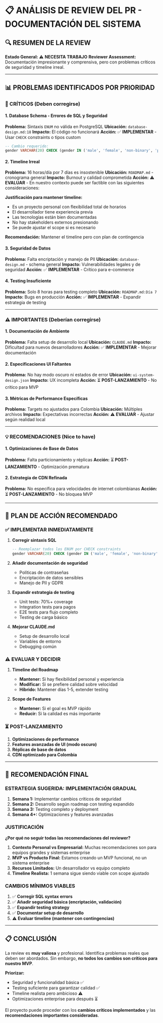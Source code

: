 # 📋 ANÁLISIS DE REVIEW DEL PR - DOCUMENTACIÓN DEL SISTEMA

## 🔍 RESUMEN DE LA REVIEW

**Estado General:** ⚠️ **NECESITA TRABAJO**
**Reviewer Assessment:** Documentación impresionante y comprensiva, pero con problemas críticos de seguridad y timeline irreal.

---

## 📊 PROBLEMAS IDENTIFICADOS POR PRIORIDAD

### 🚨 CRÍTICOS (Deben corregirse)

#### 1. Database Schema - Errores de SQL y Seguridad
**Problema:** Sintaxis `ENUM` no válida en PostgreSQL
**Ubicación:** `database-design.md:18`
**Impacto:** El código no funcionará
**Acción:** ✅ **IMPLEMENTAR** - Usar `CHECK` constraints o tipos custom

```sql
-- Cambio requerido:
gender VARCHAR(20) CHECK (gender IN ('male', 'female', 'non-binary', 'prefer-not-to-say', 'other'))
```

#### 2. Timeline Irreal  
**Problema:** 16 horas/día por 7 días es insostenible
**Ubicación:** `ROADMAP.md` - cronograma general
**Impacto:** Burnout y calidad comprometida
**Acción:** ⚠️ **EVALUAR** - En nuestro contexto puede ser factible con las siguientes consideraciones:

**Justificación para mantener timeline:**
- Es un proyecto personal con flexibilidad total de horarios
- El desarrollador tiene experiencia previa 
- Las tecnologías están bien documentadas
- No hay stakeholders externos presionando
- Se puede ajustar el scope si es necesario

**Recomendación:** Mantener el timeline pero con plan de contingencia

#### 3. Seguridad de Datos
**Problema:** Falta encriptación y manejo de PII
**Ubicación:** `database-design.md` - schema general
**Impacto:** Vulnerabilidades legales y de seguridad
**Acción:** ✅ **IMPLEMENTAR** - Crítico para e-commerce

#### 4. Testing Insuficiente
**Problema:** Solo 8 horas para testing completo
**Ubicación:** `ROADMAP.md:Día 7`
**Impacto:** Bugs en producción
**Acción:** ✅ **IMPLEMENTAR** - Expandir estrategia de testing

---

### ⚠️ IMPORTANTES (Deberían corregirse)

#### 1. Documentación de Ambiente
**Problema:** Falta setup de desarrollo local
**Ubicación:** `CLAUDE.md`
**Impacto:** Dificultad para nuevos desarrolladores
**Acción:** ✅ **IMPLEMENTAR** - Mejorar documentación

#### 2. Especificaciones UI Faltantes
**Problema:** No hay modo oscuro ni estados de error
**Ubicación:** `ui-system-design.json`
**Impacto:** UX incompleta
**Acción:** ⏳ **POST-LANZAMIENTO** - No crítico para MVP

#### 3. Métricas de Performance Específicas
**Problema:** Targets no ajustados para Colombia
**Ubicación:** Múltiples archivos
**Impacto:** Expectativas incorrectas
**Acción:** ⚠️ **EVALUAR** - Ajustar según realidad local

---

### 💡 RECOMENDACIONES (Nice to have)

#### 1. Optimizaciones de Base de Datos
**Problema:** Falta particionamiento y réplicas
**Acción:** ⏳ **POST-LANZAMIENTO** - Optimización prematura

#### 2. Estrategia de CDN Refinada
**Problema:** No específica para velocidades de internet colombianas
**Acción:** ⏳ **POST-LANZAMIENTO** - No bloquea MVP

---

## 📝 PLAN DE ACCIÓN RECOMENDADO

### ✅ IMPLEMENTAR INMEDIATAMENTE

1. **Corregir sintaxis SQL**
   ```sql
   -- Reemplazar todos los ENUM por CHECK constraints
   gender VARCHAR(20) CHECK (gender IN ('male', 'female', 'non-binary', 'prefer-not-to-say', 'other'))
   ```

2. **Añadir documentación de seguridad**
   - Políticas de contraseñas
   - Encriptación de datos sensibles
   - Manejo de PII y GDPR

3. **Expandir estrategia de testing**
   - Unit tests: 70%+ coverage
   - Integration tests para pagos
   - E2E tests para flujo completo
   - Testing de carga básico

4. **Mejorar CLAUDE.md**
   - Setup de desarrollo local
   - Variables de entorno
   - Debugging común

### ⚠️ EVALUAR Y DECIDIR

1. **Timeline del Roadmap**
   - **Mantener:** Si hay flexibilidad personal y experiencia
   - **Modificar:** Si se prefiere calidad sobre velocidad
   - **Híbrido:** Mantener días 1-5, extender testing

2. **Scope de Features**
   - **Mantener:** Si el goal es MVP rápido
   - **Reducir:** Si la calidad es más importante

### ⏳ POST-LANZAMIENTO

1. **Optimizaciones de performance**
2. **Features avanzadas de UI (modo oscuro)**
3. **Réplicas de base de datos**
4. **CDN optimizado para Colombia**

---

## 🎯 RECOMENDACIÓN FINAL

### ESTRATEGIA SUGERIDA: **IMPLEMENTACIÓN GRADUAL**

1. **Semana 1:** Implementar cambios críticos de seguridad
2. **Semana 2:** Desarrollo según roadmap con testing expandido
3. **Semana 3:** Testing completo y deployment
4. **Semana 4+:** Optimizaciones y features avanzadas

### JUSTIFICACIÓN

**¿Por qué no seguir todas las recomendaciones del reviewer?**

1. **Contexto Personal vs Empresarial:** Muchas recomendaciones son para equipos grandes y sistemas enterprise
2. **MVP vs Producto Final:** Estamos creando un MVP funcional, no un sistema enterprise
3. **Recursos Limitados:** Un desarrollador vs equipo completo
4. **Timeline Realista:** 1 semana sigue siendo viable con scope ajustado

### CAMBIOS MÍNIMOS VIABLES

1. ✅ **Corregir SQL syntax errors**
2. ✅ **Añadir seguridad básica (encriptación, validación)**
3. ✅ **Expandir testing strategy**
4. ✅ **Documentar setup de desarrollo**
5. ⚠️ **Evaluar timeline (mantener con contingencias)**

---

## 📋 CONCLUSIÓN

La review es **muy valiosa** y profesional. Identifica problemas reales que deben ser abordados. Sin embargo, **no todos los cambios son críticos para nuestro MVP**. 

**Priorizar:**
- Seguridad y funcionalidad básica ✅
- Testing suficiente para garantizar calidad ✅  
- Timeline realista pero ambicioso ⚠️
- Optimizaciones enterprise para después ⏳

El proyecto puede proceder con los **cambios críticos implementados** y las **recomendaciones importantes consideradas**.
